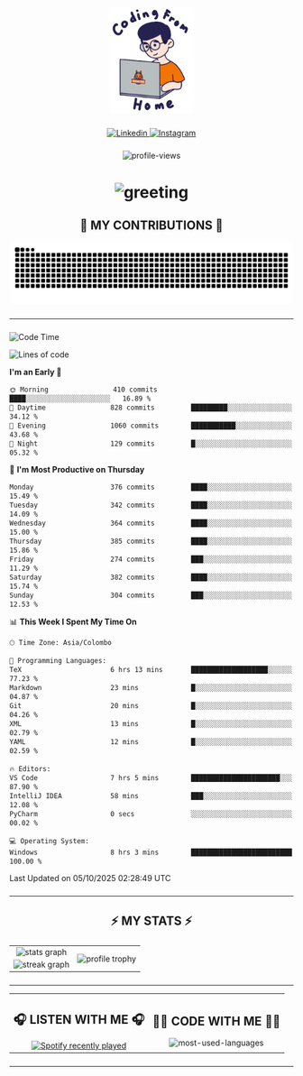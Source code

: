 <div align="center">
    <img width="150" src="./assets/top.gif" alt="top-image"/>
</div>

###    

<div align="center">
    <a href="https://www.linkedin.com/in/nureka-rodrigo/" target="_blank">
        <img src="https://user-images.githubusercontent.com/74038190/235294012-0a55e343-37ad-4b0f-924f-c8431d9d2483.gif" width="50px" alt="Linkedin"/>
    </a>
    <a href="https://www.instagram.com/nureka_rodrigo/" target="_blank">
        <img src="https://user-images.githubusercontent.com/74038190/235294013-a33e5c43-a01c-43f6-b44d-a406d8b4ab75.gif" width="50px"  alt="Instagram"/>
    </a>
</div>

###    

<div align="center">
    <img src="https://komarev.com/ghpvc/?username=nureka-rodrigo&color=blue" alt="profile-views"/>
</div> 

###    

<h1 align="center">
    <img src="https://readme-typing-svg.herokuapp.com/?font=Righteous&size=35&center=true&vCenter=true&width=500&height=70&duration=4000&lines=Hi+There!+👋;+I'm+Nureka+Rodrigo!;" alt="greeting"/>
</h1> 

###

<h2 align="center">🐍 MY CONTRIBUTIONS 🐍</h2>

<div align="center">
    <img alt="snake eating my contributions" src="https://raw.githubusercontent.com/nureka-rodrigo/nureka-rodrigo/output/github-contribution-grid-snake.svg"/>
</div> 

###

<hr/>

###

<!--START_SECTION:waka-->
![Code Time](http://img.shields.io/badge/Code%20Time-1%2C714%20hrs%2051%20mins-blue)

![Lines of code](https://img.shields.io/badge/From%20Hello%20World%20I%27ve%20Written-649.7%20thousand%20lines%20of%20code-blue)

**I'm an Early 🐤** 

```text
🌞 Morning                410 commits         ████░░░░░░░░░░░░░░░░░░░░░   16.89 % 
🌆 Daytime                828 commits         █████████░░░░░░░░░░░░░░░░   34.12 % 
🌃 Evening                1060 commits        ███████████░░░░░░░░░░░░░░   43.68 % 
🌙 Night                  129 commits         █░░░░░░░░░░░░░░░░░░░░░░░░   05.32 % 
```
📅 **I'm Most Productive on Thursday** 

```text
Monday                   376 commits         ████░░░░░░░░░░░░░░░░░░░░░   15.49 % 
Tuesday                  342 commits         ████░░░░░░░░░░░░░░░░░░░░░   14.09 % 
Wednesday                364 commits         ████░░░░░░░░░░░░░░░░░░░░░   15.00 % 
Thursday                 385 commits         ████░░░░░░░░░░░░░░░░░░░░░   15.86 % 
Friday                   274 commits         ███░░░░░░░░░░░░░░░░░░░░░░   11.29 % 
Saturday                 382 commits         ████░░░░░░░░░░░░░░░░░░░░░   15.74 % 
Sunday                   304 commits         ███░░░░░░░░░░░░░░░░░░░░░░   12.53 % 
```


📊 **This Week I Spent My Time On** 

```text
🕑︎ Time Zone: Asia/Colombo

💬 Programming Languages: 
TeX                      6 hrs 13 mins       ███████████████████░░░░░░   77.23 % 
Markdown                 23 mins             █░░░░░░░░░░░░░░░░░░░░░░░░   04.87 % 
Git                      20 mins             █░░░░░░░░░░░░░░░░░░░░░░░░   04.26 % 
XML                      13 mins             █░░░░░░░░░░░░░░░░░░░░░░░░   02.79 % 
YAML                     12 mins             █░░░░░░░░░░░░░░░░░░░░░░░░   02.59 % 

🔥 Editors: 
VS Code                  7 hrs 5 mins        ██████████████████████░░░   87.90 % 
IntelliJ IDEA            58 mins             ███░░░░░░░░░░░░░░░░░░░░░░   12.08 % 
PyCharm                  0 secs              ░░░░░░░░░░░░░░░░░░░░░░░░░   00.02 % 

💻 Operating System: 
Windows                  8 hrs 3 mins        █████████████████████████   100.00 % 
```


 Last Updated on 05/10/2025 02:28:49 UTC
<!--END_SECTION:waka-->

###

<hr/>

###

<h2 align="center">⚡ MY STATS ⚡</h2>

###    

<div align="center">
    <table>
        <tr>
            <td align="center">
                <img src="https://github-readme-stats.vercel.app/api?username=nureka-rodrigo&show_icons=true&count_private=true&theme=dark" alt="stats graph"/>
            </td>
            <td rowspan="2" align="center">
                <img align="center" src="https://github-profile-trophy.vercel.app/?username=nureka-rodrigo&theme=darkhub&no-bg=true&margin-w=5&margin-h=5&column=3" alt="profile trophy" />
            </td>
        </tr>
        <tr>
            <td align="center">
                <img src="https://streak-stats.demolab.com?user=nureka-rodrigo&theme=dark" alt="streak graph"/>
            </td>
        </tr>
    </table>
</div> 

###

<hr/>

<div align="center">
    <table>
        <tr>
            <td align="center">
                <h2>🎧 LISTEN WITH ME 🎧</h2>
                <a href="https://open.spotify.com/user/zjqfkmbawszam1irs05fwxsls">
                    <img src="https://spotify-recently-played-readme.vercel.app/api?user=zjqfkmbawszam1irs05fwxsls&count=5&unique=true" alt="Spotify recently played"  />
                </a>
            </td>
            <td align="center">
                <h2>👨‍💻 CODE WITH ME 👨‍💻</h2>
                <img src="https://github-readme-stats.vercel.app/api/wakatime?username=@nureka99&theme=dark&compact=True&langs_count=10" alt="most-used-languages"/>
            </td>
        </tr>
    </table>
</div> 

###

<hr/>
